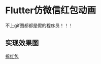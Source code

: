 # Flutter仿微信红包动画

不上gif图都都是假的程序员！！！

## 实现效果图

[拆红包](https://github.com/LCOSGit/red_packet/blob/master/QQ20190516-141902-HD.gif)

